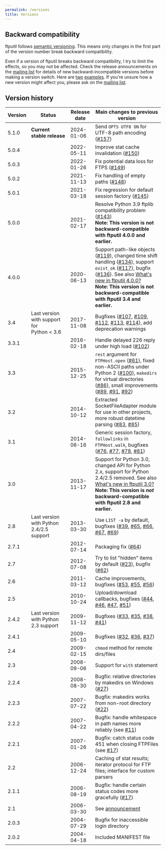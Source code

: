 ```yaml
---
permalink: /versions
title: Versions
---
```


## Backward compatibility

ftputil follows [semantic versioning](https://semver.org/). This means
only changes in the first part of the version number break backward
compatibility.

Even if a version of ftputil breaks backward compatibility, I try to
limit the effects, so you may not be affected. Check the release
announcements on the [mailing
list](/community#mailing-list) for details of new
backward-incompatible versions before making a version switch. Here
are
[two](https://lists.sr.ht/~sschwarzer/ftputil/%3C29e84e80-a3dc-6508-f46f-d517a4192926%40sschwarzer.net%3E)
[examples](https://lists.sr.ht/~sschwarzer/ftputil/%3Cdf64c8ed-2a03-be3d-6bb0-236fc85c90a9%40sschwarzer.net%3E).
If you're unsure how a new version might affect you, please ask on the
[mailing list](/community#mailing-list).

## Version history

| Version | Status | Release date | Main changes to previous version |
|---------|--------|--------------|----------------------------------|
| 5.1.0 | **Current stable release** | 2024-01-06 | Send `OPTS UTF8 ON` for UTF-8 path encoding ([#157](https://todo.sr.ht/~sschwarzer/ftputil/157)) |
| 5.0.4 |  | 2022-05-11 | Improve stat cache invalidation ([#150](https://todo.sr.ht/~sschwarzer/ftputil/150)) |
| 5.0.3 |  | 2022-01-26 | Fix potential data loss for FTPS ([#149](https://todo.sr.ht/~sschwarzer/ftputil/149)) |
| 5.0.2 |  | 2021-11-13 | Fix handling of empty paths ([#148](https://todo.sr.ht/~sschwarzer/ftputil/148)) |
| 5.0.1 |  | 2021-03-18 | Fix regression for default session factory ([#145](https://todo.sr.ht/~sschwarzer/ftputil/145)) |
| 5.0.0 |  | 2021-02-17 | Resolve Python 3.9 ftplib compatibility problem ([#143](https://todo.sr.ht/~sschwarzer/ftputil/143)) <br> **Note: This version is not backward-compatible with ftputil 4.0.0 and earlier.** |
| 4.0.0 |  | 2020-06-13 | Support path-like objects ([#119](https://todo.sr.ht/~sschwarzer/ftputil/119)), changed time shift handling ([#134](https://todo.sr.ht/~sschwarzer/ftputil/134)), support `exist_ok` ([#117](https://todo.sr.ht/~sschwarzer/ftputil/117)), bugfix ([#136](https://todo.sr.ht/~sschwarzer/ftputil/136)). See also [What's new in ftputil 4.0.0?](/whatsnew/ftputil_4_0_0) <br> **Note: This version is not backward-compatible with ftputil 3.4 and earlier.** |
| 3.4 | Last version with support for Python < 3.6 | 2017-11-08 | Bugfixes ([#107](https://todo.sr.ht/~sschwarzer/ftputil/107), [#109](https://todo.sr.ht/~sschwarzer/ftputil/109), [#112](https://todo.sr.ht/~sschwarzer/ftputil/112), [#113](https://todo.sr.ht/~sschwarzer/ftputil/113), [#114](https://todo.sr.ht/~sschwarzer/ftputil/114)), add deprecation warnings |
| 3.3.1 | | 2016-02-18 | Handle delayed 226 reply under high load ([#102](https://todo.sr.ht/~sschwarzer/ftputil/102)) |
| 3.3 | | 2015-12-25 | `rest` argument for `FTPHost.open` ([#61](https://todo.sr.ht/~sschwarzer/ftputil/61)), fixed non-ASCII paths under Python 2 ([#100](https://todo.sr.ht/~sschwarzer/ftputil/100)), `makedirs` for virtual directories ([#86](https://todo.sr.ht/~sschwarzer/ftputil/86)), small improvements ([#89](https://todo.sr.ht/~sschwarzer/ftputil/89), [#91](https://todo.sr.ht/~sschwarzer/ftputil/91), [#92](https://todo.sr.ht/~sschwarzer/ftputil/92)) |
| 3.2 | | 2014-10-12 | Extracted SocketFileAdapter module for use in other projects, more robust datetime parsing ([#83](https://todo.sr.ht/~sschwarzer/ftputil/83), [#85](https://todo.sr.ht/~sschwarzer/ftputil/85)) |
| 3.1 | | 2014-06-16 | Generic session factory, `followlinks` in `FTPHost.walk`, bugfixes ([#76](https://todo.sr.ht/~sschwarzer/ftputil/76), [#77](https://todo.sr.ht/~sschwarzer/ftputil/77), [#78](https://todo.sr.ht/~sschwarzer/ftputil/78), [#81](https://todo.sr.ht/~sschwarzer/ftputil/81)) |
| 3.0 | | 2013-11-17 | Support for Python 3.0, changed API for Python 2.x, support for Python 2.4/2.5 removed. See also [What's new in ftputil 3.0?](/whatsnew/ftputil_3_0) <br> **Note: This version is *not* backward-compatible with ftputil 2.8 and earlier.** |
| 2.8 | Last version with Python 2.4/2.5 support | 2013-03-30 | Use `LIST -a` by default, bugfixes ([#39](https://todo.sr.ht/~sschwarzer/ftputil/39), [#65](https://todo.sr.ht/~sschwarzer/ftputil/65), [#66](https://todo.sr.ht/~sschwarzer/ftputil/66), [#67](https://todo.sr.ht/~sschwarzer/ftputil/67), [#69](https://todo.sr.ht/~sschwarzer/ftputil/69)) |
| 2.7.1 | | 2012-07-14 | Packaging fix ([#64](https://todo.sr.ht/~sschwarzer/ftputil/64)) |
| 2.7 | | 2012-07-08 | Try to list "hidden" items by default ([#23](https://todo.sr.ht/~sschwarzer/ftputil/23)), bugfix ([#62](https://todo.sr.ht/~sschwarzer/ftputil/62)) |
| 2.6 | | 2011-03-12 | Cache improvements, bugfixes ([#53](https://todo.sr.ht/~sschwarzer/ftputil/53), [#55](https://todo.sr.ht/~sschwarzer/ftputil/55), [#56](https://todo.sr.ht/~sschwarzer/ftputil/56)) |
| 2.5 | | 2010-10-24 | Upload/download callbacks, bugfixes ([#44](https://todo.sr.ht/~sschwarzer/ftputil/44), [#46](https://todo.sr.ht/~sschwarzer/ftputil/46), [#47](https://todo.sr.ht/~sschwarzer/ftputil/47), [#51](https://todo.sr.ht/~sschwarzer/ftputil/51)) |
| 2.4.2 | Last version with Python 2.3 support | 2009-11-12 | Bugfixes ([#33](https://todo.sr.ht/~sschwarzer/ftputil/33), [#35](https://todo.sr.ht/~sschwarzer/ftputil/35), [#38](https://todo.sr.ht/~sschwarzer/ftputil/38), [#41](https://todo.sr.ht/~sschwarzer/ftputil/41)) |
| 2.4.1 | | 2009-05-10 | Bugfixes ([#32](https://todo.sr.ht/~sschwarzer/ftputil/32), [#36](https://todo.sr.ht/~sschwarzer/ftputil/36), [#37](https://todo.sr.ht/~sschwarzer/ftputil/37)) |
| 2.4 | | 2009-02-15 | `chmod` method for remote dirs/files |
| 2.3 | | 2008-09-06 | Support for `with` statement |
| 2.2.4 | | 2008-08-30 | Bugfix: relative directories by makedirs on Windows ([#27](https://todo.sr.ht/~sschwarzer/ftputil/27)) |
| 2.2.3 | | 2007-07-22 | Bugfix: makedirs works from non-root directory ([#22](https://todo.sr.ht/~sschwarzer/ftputil/22)) |
| 2.2.2 | | 2007-04-22 | Bugfix: handle whitespace in path names more reliably (see [#11](https://todo.sr.ht/~sschwarzer/ftputil/11)) |
| 2.2.1 | | 2007-01-26 | Bugfix: catch status code 451 when closing FTPFiles (see [#17](https://todo.sr.ht/~sschwarzer/ftputil/17)) |
| 2.2 |  | 2006-12-24 | Caching of stat results; iterator protocol for FTP files; interface for custom parsers   |
| 2.1.1 | | 2006-08-19 | Bugfix: handle certain status codes more gracefully ([#17](https://todo.sr.ht/~sschwarzer/ftputil/17)) |
| 2.1 | | 2006-03-30 | See [announcement](https://lists.sr.ht/~sschwarzer/ftputil/%3C442C4F04.90002%40sschwarzer.net%3E) |
| 2.0.3 | | 2004-07-29 | Bugfix for inaccessible login directory |
| 2.0.2 | | 2004-04-18 | Included MANIFEST file |
